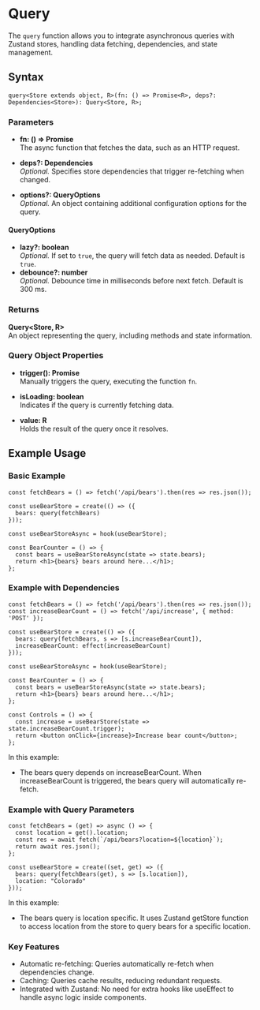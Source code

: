 # Query

The `query` function allows you to integrate asynchronous queries with Zustand stores, handling data fetching, dependencies, and state management.

## Syntax

```
query<Store extends object, R>(fn: () => Promise<R>, deps?: Dependencies<Store>): Query<Store, R>;
```

### Parameters

- **fn: () => Promise<R>**  
The async function that fetches the data, such as an HTTP request.

- **deps?: Dependencies<Store>**  
*Optional.* Specifies store dependencies that trigger re-fetching when changed.

- **options?: QueryOptions**  
*Optional.* An object containing additional configuration options for the query.

#### QueryOptions

- **lazy?: boolean**  
*Optional.* If set to `true`, the query will fetch data as needed. Default is `true`.
- **debounce?: number**  
  *Optional.* Debounce time in milliseconds before next fetch. Default is 300 ms.

### Returns

**Query<Store, R>**  
An object representing the query, including methods and state information.

### Query Object Properties

- **trigger(): Promise<R>**  
  Manually triggers the query, executing the function `fn`.

- **isLoading: boolean**  
  Indicates if the query is currently fetching data.

- **value: R**  
  Holds the result of the query once it resolves.

## Example Usage
### Basic Example
```
const fetchBears = () => fetch('/api/bears').then(res => res.json());

const useBearStore = create(() => ({
  bears: query(fetchBears)
}));

const useBearStoreAsync = hook(useBearStore);

const BearCounter = () => {
  const bears = useBearStoreAsync(state => state.bears);
  return <h1>{bears} bears around here...</h1>;
};
```

### Example with Dependencies
```
const fetchBears = () => fetch('/api/bears').then(res => res.json());
const increaseBearCount = () => fetch('/api/increase', { method: 'POST' });

const useBearStore = create(() => ({
  bears: query(fetchBears, s => [s.increaseBearCount]),
  increaseBearCount: effect(increaseBearCount)
}));

const useBearStoreAsync = hook(useBearStore);

const BearCounter = () => {
  const bears = useBearStoreAsync(state => state.bears);
  return <h1>{bears} bears around here...</h1>;
};

const Controls = () => {
  const increase = useBearStore(state => state.increaseBearCount.trigger);
  return <button onClick={increase}>Increase bear count</button>;
};
```

In this example:
- The bears query depends on increaseBearCount. When increaseBearCount is triggered, the bears query will automatically re-fetch.

### Example with Query Parameters

```
const fetchBears = (get) => async () => {
  const location = get().location;
  const res = await fetch(`/api/bears?location=${location}`);
  return await res.json();
};

const useBearStore = create((set, get) => ({
  bears: query(fetchBears(get), s => [s.location]),
  location: "Colorado"
}));
```

In this example:
  - The bears query is location specific. It uses Zustand getStore function to access location from the store to query bears for a specific location.

### Key Features
- Automatic re-fetching: Queries automatically re-fetch when dependencies change.
- Caching: Queries cache results, reducing redundant requests.
- Integrated with Zustand: No need for extra hooks like useEffect to handle async logic inside components.